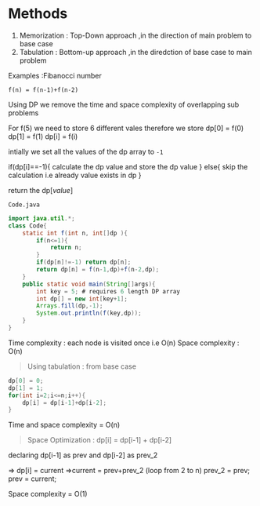 # Methods
1. Memorization : Top-Down approach ,in the direction of main problem to base case 
2. Tabulation : Bottom-up approach ,in the diredction of base case to main problem 

Examples :Fibanocci number 
```
f(n) = f(n-1)+f(n-2)
```

Using DP we remove the time and space complexity of overlapping sub problems 

For f(5) we need to store 6 different vales 
therefore we store 
dp[0] = f(0)
dp[1] = f(1)
dp[i] = f(i)

intially we set all the values of the dp array to `-1`

if(dp[i]==-1){
    calculate the dp value and store the dp value
}
else{
    skip the calculation i.e already value exists in dp
}

return the dp[_value_]

`Code.java`

```java
import java.util.*;
class Code{
    static int f(int n, int[]dp ){
        if(n<=1){
            return n;
        }
        if(dp[n]!=-1) return dp[n];
        return dp[n] = f(n-1,dp)+f(n-2,dp);
    }
    public static void main(String[]args){
        int key = 5; # requires 6 length DP array
        int dp[] = new int[key+1];
        Arrays.fill(dp,-1);
        System.out.println(f(key,dp));
    }
}
```

Time complexity : each node is visited once i.e O(n)
Space complexity : O(n)

> Using tabulation : from base case 

```java
dp[0] = 0;
dp[1] = 1;
for(int i=2;i<=n;i++){
    dp[i] = dp[i-1]+dp[i-2];
}
```

Time and space complexity = O(n)

>Space Optimization : 
dp[i] =  dp[i-1] + dp[i-2]

declaring dp[i-1] as prev
and dp[i-2] as prev_2

=> dp[i] = current 
=>current = prev+prev_2 (loop from 2 to n)
prev_2 = prev;
prev = current;

Space complexity = O(1)

